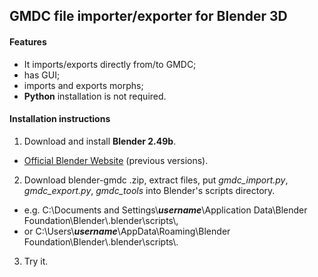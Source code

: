 ## GMDC file importer/exporter for Blender 3D

#### Features
- It imports/exports directly from/to GMDC;
- has GUI;
- imports and exports morphs;
- **Python** installation is not required.

#### Installation instructions
1. Download and install **Blender 2.49b**.
  * [Official Blender Website](https://download.blender.org/release/Blender2.49b/) (previous versions).
2. Download blender-gmdc .zip, extract files, put *gmdc_import.py*, *gmdc_export.py*, *gmdc_tools* into Blender's scripts directory.
  * e.g. C:\\Documents and Settings\\**_username_**\\Application Data\\Blender Foundation\\Blender\\.blender\\scripts\\,
  * or C:\\Users\\**_username_**\\AppData\\Roaming\\Blender Foundation\\Blender\\.blender\\scripts\\.
3. Try it.
